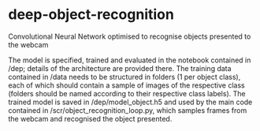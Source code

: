 # deep-object-recognition
Convolutional Neural Network optimised to recognise objects presented to the webcam

The model is specified, trained and evaluated in the notebook contained in /dep; details of the architecture are provided there. The training data contained in /data needs to be structured in folders (1 per object class), each of which should contain a sample of images of the respective class (folders should be named according to their respective class labels). The trained model is saved in /dep/model_object.h5 and used by the main code contained in /scr/object_recognition_loop.py, which samples frames from the webcam and recognised the object presented. 